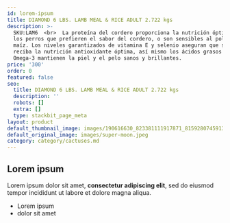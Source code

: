 ```yaml
---
id: lorem-ipsum
title: DIAMOND 6 LBS. LAMB MEAL & RICE ADULT 2.722 kgs
description: >-
  SKU:LAM6  <br>  La proteína del cordero proporciona la nutrición óptima para
  los perros que prefieren el sabor del cordero, o son sensibles al pollo o al
  maíz. Los niveles garantizados de vitamina E y selenio aseguran que su perro
  reciba la nutrición antioxidante óptima, así mismo los ácidos grasos Omega-6 y
  Omega-3 mantienen la piel y el pelo sanos y brillantes.
price: '300'
order: 0
featured: false
seo:
  title: DIAMOND 6 LBS. LAMB MEAL & RICE ADULT 2.722 kgs
  description: ''
  robots: []
  extra: []
  type: stackbit_page_meta
layout: product
default_thumbnail_image: images/190616630_823381111917871_8159280745913513324_n.jpeg
default_original_image: images/super-moon.jpeg
category: category/cactuses.md
---
```

## Lorem ipsum

Lorem ipsum dolor sit amet, **consectetur adipiscing elit**, sed do eiusmod tempor incididunt ut labore et dolore magna aliqua.

- Lorem ipsum
- dolor sit amet